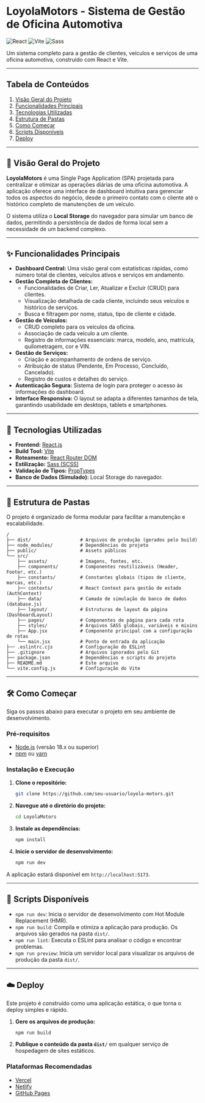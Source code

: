 # LoyolaMotors - Sistema de Gestão de Oficina Automotiva

![React](https://img.shields.io/badge/React-20232A?style=for-the-badge&logo=react&logoColor=61DAFB)
![Vite](https://img.shields.io/badge/Vite-646CFF?style=for-the-badge&logo=vite&logoColor=white)
![Sass](https://img.shields.io/badge/Sass-CC6699?style=for-the-badge&logo=sass&logoColor=white)

Um sistema completo para a gestão de clientes, veículos e serviços de uma oficina automotiva, construído com React e Vite.

---

## Tabela de Conteúdos

1.  [Visão Geral do Projeto](#-visão-geral-do-projeto)
2.  [Funcionalidades Principais](#-funcionalidades-principais)
3.  [Tecnologias Utilizadas](#-tecnologias-utilizadas)
4.  [Estrutura de Pastas](#-estrutura-de-pastas)
5.  [Como Começar](#️-como-começar)
6.  [Scripts Disponíveis](#-scripts-disponíveis)
7.  [Deploy](#-deploy)

---

## 📖 Visão Geral do Projeto

**LoyolaMotors** é uma Single Page Application (SPA) projetada para centralizar e otimizar as operações diárias de uma oficina automotiva. A aplicação oferece uma interface de dashboard intuitiva para gerenciar todos os aspectos do negócio, desde o primeiro contato com o cliente até o histórico completo de manutenções de um veículo.

O sistema utiliza o **Local Storage** do navegador para simular um banco de dados, permitindo a persistência de dados de forma local sem a necessidade de um backend complexo.

---

## ✨ Funcionalidades Principais

-   **Dashboard Central:** Uma visão geral com estatísticas rápidas, como número total de clientes, veículos ativos e serviços em andamento.
-   **Gestão Completa de Clientes:**
    -   Funcionalidades de Criar, Ler, Atualizar e Excluir (CRUD) para clientes.
    -   Visualização detalhada de cada cliente, incluindo seus veículos e histórico de serviços.
    -   Busca e filtragem por nome, status, tipo de cliente e cidade.
-   **Gestão de Veículos:**
    -   CRUD completo para os veículos da oficina.
    -   Associação de cada veículo a um cliente.
    -   Registro de informações essenciais: marca, modelo, ano, matrícula, quilometragem, cor e VIN.
-   **Gestão de Serviços:**
    -   Criação e acompanhamento de ordens de serviço.
    -   Atribuição de status (Pendente, Em Processo, Concluído, Cancelado).
    -   Registro de custos e detalhes do serviço.
-   **Autenticação Segura:** Sistema de login para proteger o acesso às informações do dashboard.
-   **Interface Responsiva:** O layout se adapta a diferentes tamanhos de tela, garantindo usabilidade em desktops, tablets e smartphones.

---

## 🚀 Tecnologias Utilizadas

-   **Frontend:** [React.js](https://reactjs.org/)
-   **Build Tool:** [Vite](https://vitejs.dev/)
-   **Roteamento:** [React Router DOM](https://reactrouter.com/)
-   **Estilização:** [Sass (SCSS)](https://sass-lang.com/)
-   **Validação de Tipos:** [PropTypes](https://www.npmjs.com/package/prop-types)
-   **Banco de Dados (Simulado):** Local Storage do navegador.

---

## 📂 Estrutura de Pastas

O projeto é organizado de forma modular para facilitar a manutenção e escalabilidade.

```
/
├── dist/                  # Arquivos de produção (gerados pelo build)
├── node_modules/          # Dependências do projeto
├── public/                # Assets públicos
└── src/
    ├── assets/            # Imagens, fontes, etc.
    ├── components/        # Componentes reutilizáveis (Header, Footer, etc.)
    ├── constants/         # Constantes globais (tipos de cliente, marcas, etc.)
    ├── contexts/          # React Context para gestão de estado (AuthContext)
    ├── data/              # Camada de simulação do banco de dados (database.js)
    ├── layout/            # Estruturas de layout da página (DashboardLayout)
    ├── pages/             # Componentes de página para cada rota
    ├── styles/            # Arquivos SASS globais, variáveis e mixins
    ├── App.jsx            # Componente principal com a configuração de rotas
    └── main.jsx           # Ponto de entrada da aplicação
├── .eslintrc.cjs          # Configuração do ESLint
├── .gitignore             # Arquivos ignorados pelo Git
├── package.json           # Dependências e scripts do projeto
├── README.md              # Este arquivo
└── vite.config.js         # Configuração do Vite
```

---

## 🛠️ Como Começar

Siga os passos abaixo para executar o projeto em seu ambiente de desenvolvimento.

### Pré-requisitos

-   [Node.js](https://nodejs.org/) (versão 18.x ou superior)
-   [npm](https://www.npmjs.com/) ou [yarn](https://yarnpkg.com/)

### Instalação e Execução

1.  **Clone o repositório:**
    ```sh
    git clone https://github.com/seu-usuario/loyola-motors.git
    ```

2.  **Navegue até o diretório do projeto:**
    ```sh
    cd LoyolaMotors
    ```

3.  **Instale as dependências:**
    ```sh
    npm install
    ```

4.  **Inicie o servidor de desenvolvimento:**
    ```sh
    npm run dev
    ```

A aplicação estará disponível em `http://localhost:5173`.

---

## 📜 Scripts Disponíveis

-   `npm run dev`: Inicia o servidor de desenvolvimento com Hot Module Replacement (HMR).
-   `npm run build`: Compila e otimiza a aplicação para produção. Os arquivos são gerados na pasta `dist/`.
-   `npm run lint`: Executa o ESLint para analisar o código e encontrar problemas.
-   `npm run preview`: Inicia um servidor local para visualizar os arquivos de produção da pasta `dist/`.

---

## ☁️ Deploy

Este projeto é construído como uma aplicação estática, o que torna o deploy simples e rápido.

1.  **Gere os arquivos de produção:**
    ```sh
    npm run build
    ```
2.  **Publique o conteúdo da pasta `dist/`** em qualquer serviço de hospedagem de sites estáticos.

### Plataformas Recomendadas

-   [Vercel](https://vercel.com/)
-   [Netlify](https://www.netlify.com/)
-   [GitHub Pages](https://pages.github.com/)